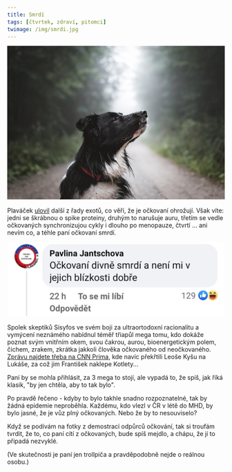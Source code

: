 ```yaml
---
title: Smrdí
tags: [čtvrtek, zdraví, pitomci]
twimage: /img/smrdi.jpg
---
```


![cover](/img/smrdi.jpg)


Plaváček [ulovil](https://twitter.com/plavacek/status/1405183374700986379/photo/1) další z řady exotů, co věří, že je očkovaní ohrožují. Však víte: jedni se škrábnou o spike proteiny, druhým to narušuje auru, třetím se vedle očkovaných synchronizujou cykly i dlouho po menopauze, čtvrtí ... ani nevím co, a téhle paní očkovaní smrdí.

![smrdi](/img/smrdi-tw.jpg)

Spolek skeptiků Sisyfos ve svém boji za ultraortodoxní racionalitu a vymýcení neznámého nabídnul téměř třiapůl mega tomu, kdo dokáže poznat svým vnitřním okem, svou čakrou, aurou, bioenergetickým polem, čichem, zrakem, zkrátka jakkoli člověka očkovaného od neočkovaného. [Zprávu najdete třeba na CNN Prima](https://cnn.iprima.cz/cesky-klub-skeptiku-nabizi-3-4-milionu-korun-ziska-je-ten-kdo-pozna-ockovaneho-27508), kde navíc překřtili Leoše Kyšu na Lukáše, za což jim František naklepe Kotlety...

Paní by se mohla přihlásit, za 3 mega to stojí, ale vypadá to, že spíš, jak říká klasik, "by jen chtěla, aby to tak bylo".

Po pravdě řečeno - kdyby to bylo takhle snadno rozpoznatelné, tak by žádná epidemie neproběhla. Každému, kdo vlezl v ČR v létě do MHD, by bylo jasné, že je vůz plný očkovaných. Nebo že by to nesouviselo? 

Když se podívám na fotky z demostrací odpůrců očkování, tak si troufám tvrdit, že to, co paní cítí z očkovaných, bude spíš mejdlo, a chápu, že jí to připadá nezvyklé.

(Ve skutečnosti je paní jen trollpiča a pravděpodobně nejde o reálnou osobu.)